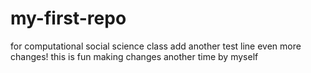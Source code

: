 # my-first-repo
for computational social science class 
add another test line
even more changes! this is fun 
making changes another time by myself
